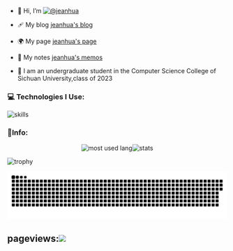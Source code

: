 - 👋 Hi, I’m [![@jeanhua](https://img.shields.io/badge/@jeanhua-8A2BE2)](https://github.com/jeanhua)

- 🩹 My blog [jeanhua's blog](https://www.blog.jeanhua.cn/)

- 🌍 My page [jeanhua's page](https://www.jeanhua.cn)

- 📒 My notes [jeanhua's memos](https://memos.jeanhua.cn)

- 🏫 I am an undergraduate student in the Computer Science College of Sichuan University,class of 2023

### 💻 Technologies  I Use:

![skills](https://skillicons.dev/icons?perline=14&i=html,java,python,c,cpp,cs,go,typescript,dart,javascript,flutter,vue,vite,react,git,github,linux,ubuntu,md,bash,postman,sqlite,vscode,visualstudio,idea,qt,pycharm,unity)

### 🏀Info:

<div style="display:flex;justify-content:center;">
    <img src="https://github-readme-stats.vercel.app/api/top-langs/?username=jeanhua&layout=donut&hide=javascript,css,scss,html,cmake" alt="most used lang" </img>
    <img src="https://github-readme-stats.vercel.app/api?username=jeanhua&show_icons=true&locale=en" alt="stats" </img>
</div>


![trophy](https://github-trophies.vercel.app/?username=jeanhua)

<p align="center">
 <img width="1000" src="assets/github-snake.svg" alt="snake"/>
</p>


## pageviews:![](https://count.getloli.com/@jeanhua?name=jeanhua&theme=capoo-2&padding=7&offset=0&align=top&scale=1&pixelated=1&darkmode=auto)

